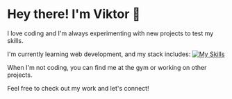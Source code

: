 # Hey there! I'm Viktor 👋

I love coding and I'm always experimenting with new projects to test my skills.

I'm currently learning web development, and my stack includes:
[![My Skills](https://skillicons.dev/icons?i=js,html,css,wasm)](https://skillicons.dev)

When I'm not coding, you can find me at the gym or working on other projects.

Feel free to check out my work and let's connect!
